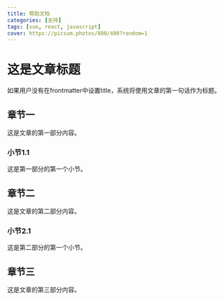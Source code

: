 ```yaml
---
title: 帮助文档
categories: [支持]
tags: [vue, react, javascript]
cover: https://picsum.photos/800/400?random=1
---
```


# 这是文章标题

如果用户没有在frontmatter中设置title，系统将使用文章的第一句话作为标题。

## 章节一

这是文章的第一部分内容。

### 小节1.1

这是第一部分的第一个小节。

## 章节二

这是文章的第二部分内容。

### 小节2.1

这是第二部分的第一个小节。

## 章节三

这是文章的第三部分内容。